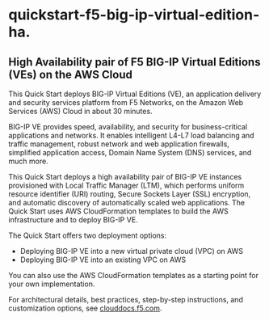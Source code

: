 # quickstart-f5-big-ip-virtual-edition-ha.


## High Availability pair of F5 BIG-IP Virtual Editions (VEs) on the AWS Cloud


This Quick Start deploys BIG-IP Virtual Editions (VE), an application delivery and security services platform from F5 Networks, on the Amazon Web Services (AWS) Cloud in about 30 minutes.  

BIG-IP VE provides speed, availability, and security for business-critical applications and networks. It enables intelligent L4-L7 load balancing and traffic management, robust network and web application firewalls, simplified application access, Domain Name System (DNS) services, and much more.

This Quick Start deploys a high availability pair of BIG-IP VE instances provisioned with Local Traffic Manager (LTM), which performs uniform resource identifier (URI) routing, Secure Sockets Layer (SSL) encryption, and automatic discovery of automatically scaled web applications. The Quick Start uses AWS CloudFormation templates to build the AWS infrastructure and to deploy BIG-IP VE.

The Quick Start offers two deployment options:

- Deploying BIG-IP VE into a new virtual private cloud (VPC) on AWS
- Deploying BIG-IP VE into an existing VPC on AWS

You can also use the AWS CloudFormation templates as a starting point for your own implementation.

For architectural details, best practices, step-by-step instructions, and customization options, see 
[clouddocs.f5.com](https://clouddocs.f5.com/products/extensions/f5-cloud-failover/latest/userguide/aws.html).
